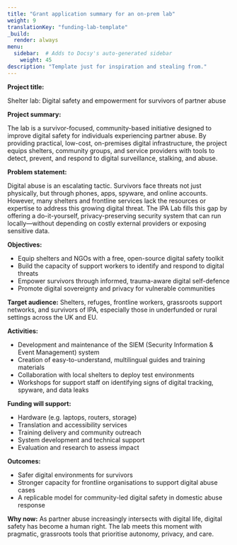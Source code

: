 ```yaml
---
title: "Grant application summary for an on-prem lab"
weight: 9
translationKey: "funding-lab-template"
_build:
  render: always
menu:
  sidebar:  # Adds to Docsy's auto-generated sidebar
    weight: 45
description: "Template just for inspiration and stealing from."
---
```


**Project title:**

Shelter lab: Digital safety and empowerment for survivors of partner abuse

**Project summary:**

The lab is a survivor-focused, community-based initiative designed to improve digital safety for individuals 
experiencing partner abuse. By providing practical, low-cost, on-premises digital infrastructure, the 
project equips shelters, community groups, and service providers with tools to detect, prevent, and respond to digital 
surveillance, stalking, and abuse.

**Problem statement:**

Digital abuse is an escalating tactic. Survivors face threats not just physically, but through phones, apps, 
spyware, and online accounts. However, many shelters and frontline services lack the resources or expertise to address 
this growing digital threat. The IPA Lab fills this gap by offering a do-it-yourself, privacy-preserving security 
system that can run locally—without depending on costly external providers or exposing sensitive data.

**Objectives:**

* Equip shelters and NGOs with a free, open-source digital safety toolkit
* Build the capacity of support workers to identify and respond to digital threats
* Empower survivors through informed, trauma-aware digital self-defence
* Promote digital sovereignty and privacy for vulnerable communities

**Target audience:** Shelters, refuges, frontline workers, grassroots support networks, and survivors of IPA, 
especially those in underfunded or rural settings across the UK and EU.

**Activities:**

* Development and maintenance of the SIEM (Security Information & Event Management) system
* Creation of easy-to-understand, multilingual guides and training materials
* Collaboration with local shelters to deploy test environments
* Workshops for support staff on identifying signs of digital tracking, spyware, and data leaks

**Funding will support:**

* Hardware (e.g. laptops, routers, storage)
* Translation and accessibility services
* Training delivery and community outreach
* System development and technical support
* Evaluation and research to assess impact

**Outcomes:**

* Safer digital environments for survivors
* Stronger capacity for frontline organisations to support digital abuse cases
* A replicable model for community-led digital safety in domestic abuse response

**Why now:** As partner abuse increasingly intersects with digital life, digital safety has 
become a human right. The lab meets this moment with pragmatic, grassroots tools that prioritise autonomy, privacy, 
and care.
